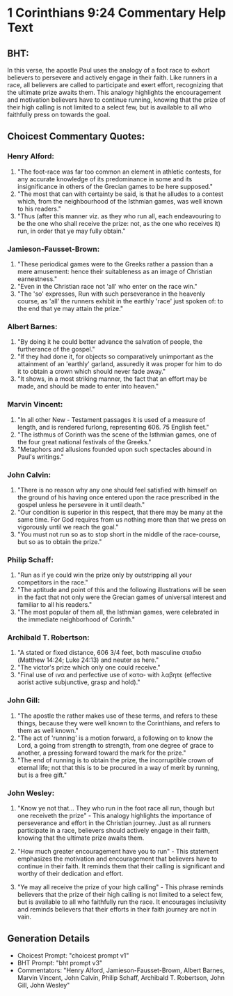 # 1 Corinthians 9:24 Commentary Help Text

## BHT:
In this verse, the apostle Paul uses the analogy of a foot race to exhort believers to persevere and actively engage in their faith. Like runners in a race, all believers are called to participate and exert effort, recognizing that the ultimate prize awaits them. This analogy highlights the encouragement and motivation believers have to continue running, knowing that the prize of their high calling is not limited to a select few, but is available to all who faithfully press on towards the goal.

## Choicest Commentary Quotes:
### Henry Alford:
1. "The foot-race was far too common an element in athletic contests, for any accurate knowledge of its predominance in some and its insignificance in others of the Grecian games to be here supposed."
2. "The most that can with certainty be said, is that he alludes to a contest which, from the neighbourhood of the Isthmian games, was well known to his readers."
3. "Thus (after this manner viz. as they who run all, each endeavouring to be the one who shall receive the prize: not, as the one who receives it) run, in order that ye may fully obtain."

### Jamieson-Fausset-Brown:
1. "These periodical games were to the Greeks rather a passion than a mere amusement: hence their suitableness as an image of Christian earnestness."
2. "Even in the Christian race not 'all' who enter on the race win."
3. "The 'so' expresses, Run with such perseverance in the heavenly course, as 'all' the runners exhibit in the earthly 'race' just spoken of: to the end that ye may attain the prize."

### Albert Barnes:
1. "By doing it he could better advance the salvation of people, the furtherance of the gospel."
2. "If they had done it, for objects so comparatively unimportant as the attainment of an 'earthly' garland, assuredly it was proper for him to do it to obtain a crown which should never fade away."
3. "It shows, in a most striking manner, the fact that an effort may be made, and should be made to enter into heaven."

### Marvin Vincent:
1. "In all other New - Testament passages it is used of a measure of length, and is rendered furlong, representing 606. 75 English feet."
2. "The isthmus of Corinth was the scene of the Isthmian games, one of the four great national festivals of the Greeks."
3. "Metaphors and allusions founded upon such spectacles abound in Paul's writings."

### John Calvin:
1. "There is no reason why any one should feel satisfied with himself on the ground of his having once entered upon the race prescribed in the gospel unless he persevere in it until death."
2. "Our condition is superior in this respect, that there may be many at the same time. For God requires from us nothing more than that we press on vigorously until we reach the goal."
3. "You must not run so as to stop short in the middle of the race-course, but so as to obtain the prize."

### Philip Schaff:
1. "Run as if ye could win the prize only by outstripping all your competitors in the race."
2. "The aptitude and point of this and the following illustrations will be seen in the fact that not only were the Grecian games of universal interest and familiar to all his readers."
3. "The most popular of them all, the Isthmian games, were celebrated in the immediate neighborhood of Corinth."

### Archibald T. Robertson:
1. "A stated or fixed distance, 606 3/4 feet, both masculine σταδιο (Matthew 14:24; Luke 24:13) and neuter as here." 
2. "The victor's prize which only one could receive." 
3. "Final use of ινα and perfective use of κατα- with λαβητε (effective aorist active subjunctive, grasp and hold)."

### John Gill:
1. "The apostle the rather makes use of these terms, and refers to these things, because they were well known to the Corinthians, and refers to them as well known."
2. "The act of 'running' is a motion forward, a following on to know the Lord, a going from strength to strength, from one degree of grace to another, a pressing forward toward the mark for the prize."
3. "The end of running is to obtain the prize, the incorruptible crown of eternal life; not that this is to be procured in a way of merit by running, but is a free gift."

### John Wesley:
1. "Know ye not that... They who run in the foot race all run, though but one receiveth the prize" - This analogy highlights the importance of perseverance and effort in the Christian journey. Just as all runners participate in a race, believers should actively engage in their faith, knowing that the ultimate prize awaits them.

2. "How much greater encouragement have you to run" - This statement emphasizes the motivation and encouragement that believers have to continue in their faith. It reminds them that their calling is significant and worthy of their dedication and effort.

3. "Ye may all receive the prize of your high calling" - This phrase reminds believers that the prize of their high calling is not limited to a select few, but is available to all who faithfully run the race. It encourages inclusivity and reminds believers that their efforts in their faith journey are not in vain.


## Generation Details
- Choicest Prompt: "choicest prompt v1"
- BHT Prompt: "bht prompt v3"
- Commentators: "Henry Alford, Jamieson-Fausset-Brown, Albert Barnes, Marvin Vincent, John Calvin, Philip Schaff, Archibald T. Robertson, John Gill, John Wesley"
